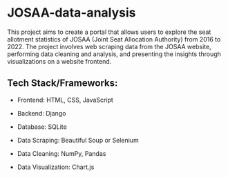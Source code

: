 # JOSAA-data-analysis
This project aims to create a portal that allows users to explore the seat allotment statistics of JOSAA (Joint Seat Allocation Authority) from 2016 to 2022. The project involves web scraping data from the JOSAA website, performing data cleaning and analysis, and presenting the insights through visualizations on a website frontend.

## Tech Stack/Frameworks:
- Frontend: HTML, CSS, JavaScript
* Backend: Django
+ Database: SQLite
- Data Scraping: Beautiful Soup or Selenium
* Data Cleaning: NumPy, Pandas
+ Data Visualization: Chart.js

